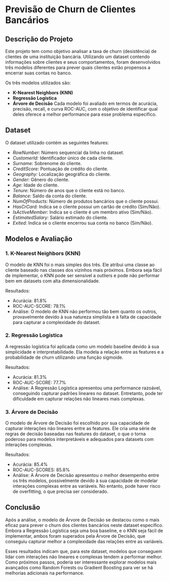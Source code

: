 # Previsão de Churn de Clientes Bancários

## Descrição do Projeto
Este projeto tem como objetivo analisar a taxa de churn (desistência) de clientes de uma instituição bancária. Utilizando um dataset contendo informações sobre clientes e seus comportamentos, foram desenvolvidos três modelos diferentes para prever quais clientes estão propensos a encerrar suas contas no banco.

Os três modelos utilizados são:

- **K-Nearest Neighbors (KNN)**
- **Regressão Logística**
- **Árvore de Decisão**
Cada modelo foi avaliado em termos de acurácia, precisão, recall, e curva ROC-AUC, com o objetivo de identificar qual deles oferece a melhor performance para esse problema específico.

## Dataset
O dataset utilizado contém as seguintes features:

- *RowNumber:* Número sequencial da linha no dataset.
- *CustomerId:* Identificador único de cada cliente.
- *Surname:* Sobrenome do cliente.
- *CreditScore:* Pontuação de crédito do cliente.
- *Geography:* Localização geográfica do cliente.
- *Gender:* Gênero do cliente.
- *Age:* Idade do cliente.
- *Tenure:* Número de anos que o cliente está no banco.
- *Balance:* Saldo da conta do cliente.
- *NumOfProducts:* Número de produtos bancários que o cliente possui.
- *HasCrCard:* Indica se o cliente possui um cartão de crédito (Sim/Não).
- *IsActiveMember:* Indica se o cliente é um membro ativo (Sim/Não).
- *EstimatedSalary:* Salário estimado do cliente.
- *Exited:* Indica se o cliente encerrou sua conta no banco (Sim/Não).

## Modelos e Avaliação
### 1.  K-Nearest Neighbors (KNN)
O modelo de KNN foi o mais simples dos três. Ele atribui uma classe ao cliente baseado nas classes dos vizinhos mais próximos. Embora seja fácil de implementar, o KNN pode ser sensível a outliers e pode não performar bem em datasets com alta dimensionalidade.

Resultados:

- Acurácia: 81.8%
- ROC-AUC-SCORE: 78.1%
- Análise: O modelo de KNN não performou tão bem quanto os outros, provavelmente devido à sua natureza simplista e à falta de capacidade para capturar a complexidade do dataset.

### 2. Regressão Logística
A regressão logística foi aplicada como um modelo baseline devido à sua simplicidade e interpretabilidade. Ela modela a relação entre as features e a probabilidade de churn utilizando uma função sigmoide.

Resultados:

- Acurácia: 81.3%
- ROC-AUC-SCORE: 77.7%
- Análise: A Regressão Logística apresentou uma performance razoável, conseguindo capturar padrões lineares no dataset. Entretanto, pode ter dificuldade em capturar relações não lineares mais complexas.

### 3. Árvore de Decisão
O modelo de Árvore de Decisão foi escolhido por sua capacidade de capturar interações não lineares entre as features. Ele cria uma série de regras de decisão baseadas nas features do dataset, o que o torna poderoso para modelos interpretáveis e adequados para datasets com interações complexas.

Resultados:

- Acurácia: 85.4%
- ROC-AUC-SCORES: 85.8%
- Análise: A Árvore de Decisão apresentou o melhor desempenho entre os três modelos, possivelmente devido à sua capacidade de modelar interações complexas entre as variáveis. No entanto, pode haver risco de overfitting, o que precisa ser considerado.

## Conclusão
Após a análise, o modelo de Árvore de Decisão se destacou como o mais eficaz para prever o churn dos clientes bancários neste dataset específico. Embora a Regressão Logística seja uma boa baseline, e o KNN seja fácil de implementar, ambos foram superados pela Árvore de Decisão, que conseguiu capturar melhor a complexidade das relações entre as variáveis.

Esses resultados indicam que, para este dataset, modelos que conseguem lidar com interações não lineares e complexas tendem a performar melhor. Como próximos passos, poderia ser interessante explorar modelos mais avançados como Random Forests ou Gradient Boosting para ver se há melhorias adicionais na performance.
